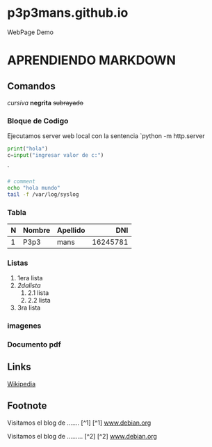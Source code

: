 # p3p3mans.github.io
WebPage Demo

# APRENDIENDO MARKDOWN
## Comandos
*cursiva*
**negrita**
~~subrayado~~
### Bloque de Codigo
Ejecutamos server web local con la sentencia  `python -m http.server

``` python
print("hola")
c=input("ingresar valor de c:")
```
`
``` bash
# comment
echo "hola mundo"
tail -f /var/log/syslog

```

### Tabla
|N |Nombre	|Apellido | DNI	|
|:---|:---|:---|----:|
|1	|P3p3|	mans	|16245781|

### Listas
1. 1era lista
2. _2dalista_
	1. 2.1 lista
	2. 2.2 lista
3. 3ra lista

### imagenes 


### Documento pdf



## Links
[Wikipedia](https://www.wikipedia.org)


## Footnote

Visitamos el  blog de ....... [^1]
[^1] www.debian.org


Visitamos el  blog de ......... [^2]
[^2] www.debian.org






